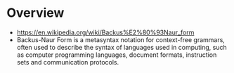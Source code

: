 # Overview

- https://en.wikipedia.org/wiki/Backus%E2%80%93Naur_form
- Backus-Naur Form is a metasyntax notation for context-free grammars,
  often used to describe the syntax of languages used in computing, such
  as computer programming languages, document formats, instruction sets
  and communication protocols.
